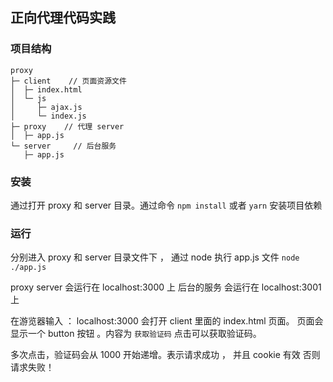 ## 正向代理代码实践


### 项目结构
```
proxy
├─ client    // 页面资源文件
│  ├─ index.html
│  └─ js
│     ├─ ajax.js
│     └─ index.js
├─ proxy    // 代理 server
│  ├─ app.js
└─ server     // 后台服务
   ├─ app.js

```

### 安装
通过打开 proxy 和 server 目录。通过命令
`npm install`  或者 `yarn` 安装项目依赖


### 运行
分别进入 proxy 和 server 目录文件下 ， 通过 node 执行 app.js 文件
`node ./app.js`

proxy server 会运行在 localhost:3000 上
后台的服务 会运行在 localhost:3001 上

在游览器输入 ： localhost:3000 会打开 client 里面的 index.html 页面。
页面会显示一个 button 按钮 。内容为 `获取验证码`
点击可以获取验证码。

多次点击，验证码会从 1000 开始递增。表示请求成功 ， 并且 cookie 有效
否则请求失败！
